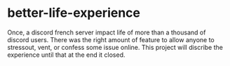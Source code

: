 # better-life-experience
Once, a discord french server impact life of more than a thousand of discord users. There was the right amount of feature to allow anyone to stressout, vent, or confess some issue online. This project will discribe the experience until that at the end it closed.
